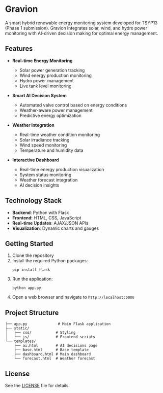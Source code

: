 # Gravion

A smart hybrid renewable energy monitoring system developed for TSYP13 (Phase 1 submission). Gravion integrates solar, wind, and hydro power monitoring with AI-driven decision making for optimal energy management.

## Features

- **Real-time Energy Monitoring**
  - Solar power generation tracking
  - Wind energy production monitoring
  - Hydro power management
  - Live tank level monitoring

- **Smart AI Decision System**
  - Automated valve control based on energy conditions
  - Weather-aware power management
  - Predictive energy optimization

- **Weather Integration**
  - Real-time weather condition monitoring
  - Solar irradiance tracking
  - Wind speed monitoring
  - Temperature and humidity data

- **Interactive Dashboard**
  - Real-time energy production visualization
  - System status monitoring
  - Weather forecast integration
  - AI decision insights

## Technology Stack

- **Backend**: Python with Flask
- **Frontend**: HTML, CSS, JavaScript
- **Real-time Updates**: AJAX/JSON APIs
- **Visualization**: Dynamic charts and gauges

## Getting Started

1. Clone the repository
2. Install the required Python packages:
   ```
   pip install flask
   ```
3. Run the application:
   ```
   python app.py
   ```
4. Open a web browser and navigate to `http://localhost:5000`

## Project Structure

```
├── app.py              # Main Flask application
├── static/            
│   ├── css/           # Styling
│   └── js/            # Frontend scripts
└── templates/         
    ├── ai.html        # AI decisions page
    ├── base.html      # Base template
    ├── dashboard.html # Main dashboard
    └── forecast.html  # Weather forecast
```

## License

See the [LICENSE](LICENSE) file for details.
